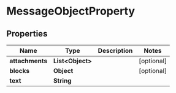 

# MessageObjectProperty


## Properties

| Name | Type | Description | Notes |
|------------ | ------------- | ------------- | -------------|
|**attachments** | **List&lt;Object&gt;** |  |  [optional] |
|**blocks** | **Object** |  |  [optional] |
|**text** | **String** |  |  |



